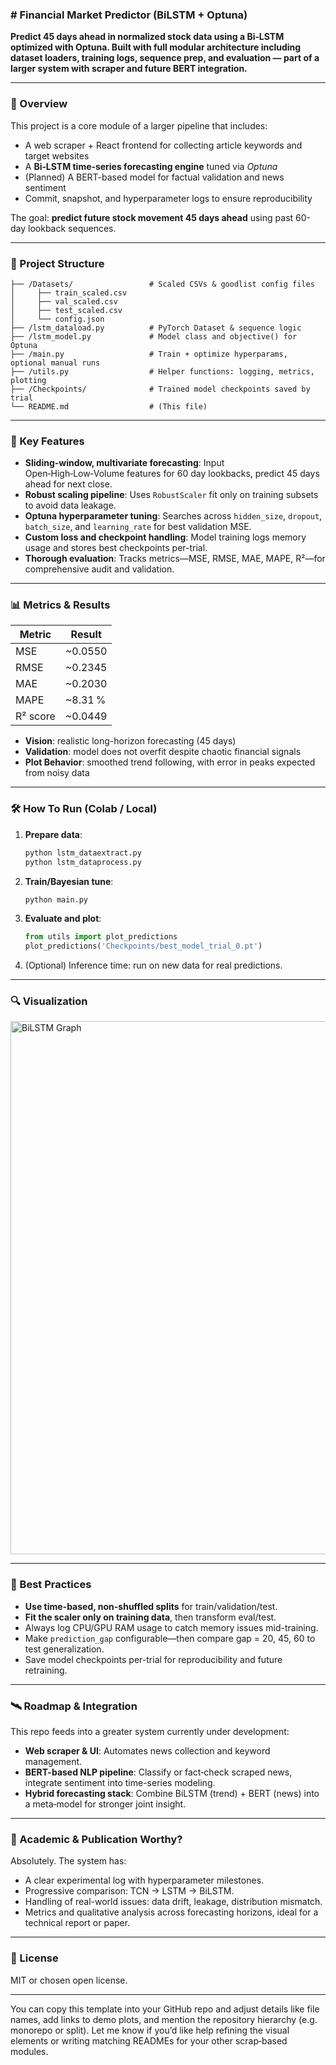 ### # Financial Market Predictor (BiLSTM + Optuna)

**Predict 45 days ahead in normalized stock data using a Bi‑LSTM optimized with Optuna. Built with full modular architecture including dataset loaders, training logs, sequence prep, and evaluation — part of a larger system with scraper and future BERT integration.**

---

### 🚀 Overview

This project is a core module of a larger pipeline that includes:

* A web scraper + React frontend for collecting article keywords and target websites
* A **Bi‑LSTM time‑series forecasting engine** tuned via *Optuna*
* (Planned) A BERT-based model for factual validation and news sentiment
* Commit, snapshot, and hyperparameter logs to ensure reproducibility

The goal: **predict future stock movement 45 days ahead** using past 60-day lookback sequences.

---

### 📁 Project Structure

```
├── /Datasets/                 # Scaled CSVs & goodlist config files
│     ├── train_scaled.csv
│     ├── val_scaled.csv
│     ├── test_scaled.csv
│     └── config.json
├── /lstm_dataload.py          # PyTorch Dataset & sequence logic
├── /lstm_model.py             # Model class and objective() for Optuna
├── /main.py                   # Train + optimize hyperparams, optional manual runs
├── /utils.py                  # Helper functions: logging, metrics, plotting
├── /Checkpoints/              # Trained model checkpoints saved by trial
└── README.md                  # (This file)
```

---

### 🧠 Key Features

* **Sliding-window, multivariate forecasting**: Input Open‑High‑Low‑Volume features for 60 day lookbacks, predict 45 days ahead for next close.
* **Robust scaling pipeline**: Uses `RobustScaler` fit only on training subsets to avoid data leakage.
* **Optuna hyperparameter tuning**: Searches across `hidden_size`, `dropout`, `batch_size`, and `learning_rate` for best validation MSE.
* **Custom loss and checkpoint handling**: Model training logs memory usage and stores best checkpoints per-trial.
* **Thorough evaluation**: Tracks metrics—MSE, RMSE, MAE, MAPE, R²—for comprehensive audit and validation.

---

### 📊 Metrics & Results

| Metric   | Result   |
| -------- | -------- |
| MSE      | \~0.0550 |
| RMSE     | \~0.2345 |
| MAE      | \~0.2030 |
| MAPE     | \~8.31 % |
| R² score | \~0.0449 |

* **Vision**: realistic long-horizon forecasting (45 days)
* **Validation**: model does not overfit despite chaotic financial signals
* **Plot Behavior**: smoothed trend following, with error in peaks expected from noisy data

---

### 🛠️ How To Run (Colab / Local)

1. **Prepare data**:

   ```bash
   python lstm_dataextract.py
   python lstm_dataprocess.py
   ```
2. **Train/Bayesian tune**:

   ```bash
   python main.py
   ```
3. **Evaluate and plot**:

   ```py
   from utils import plot_predictions
   plot_predictions('Checkpoints/best_model_trial_0.pt')
   ```
4. (Optional) Inference time: run on new data for real predictions.

---

### 🔍 Visualization

<img width="1504" height="853" alt="BiLSTM Graph" src="https://github.com/user-attachments/assets/807d978c-b1cf-4a4e-8022-a3fab7ed5746" />

---

### 🧪 Best Practices

* **Use time-based, non-shuffled splits** for train/validation/test.
* **Fit the scaler only on training data**, then transform eval/test.
* Always log CPU/GPU RAM usage to catch memory issues mid-training.
* Make `prediction_gap` configurable—then compare gap = 20, 45, 60 to test generalization.
* Save model checkpoints per-trial for reproducibility and future retraining.

---

### 🛰️ Roadmap & Integration

This repo feeds into a greater system currently under development:

* **Web scraper & UI**: Automates news collection and keyword management.
* **BERT-based NLP pipeline**: Classify or fact‑check scraped news, integrate sentiment into time-series modeling.
* **Hybrid forecasting stack**: Combine BiLSTM (trend) + BERT (news) into a meta‑model for stronger joint insight.

---

### 📜 Academic & Publication Worthy?

Absolutely. The system has:

* A clear experimental log with hyperparameter milestones.
* Progressive comparison: TCN → LSTM → BiLSTM.
* Handling of real-world issues: data drift, leakage, distribution mismatch.
* Metrics and qualitative analysis across forecasting horizons, ideal for a technical report or paper.

---

### 📄 License

MIT or chosen open license.

---

You can copy this template into your GitHub repo and adjust details like file names, add links to demo plots, and mention the repository hierarchy (e.g. monorepo or split). Let me know if you’d like help refining the visual elements or writing matching READMEs for your other scrap‑based modules.
